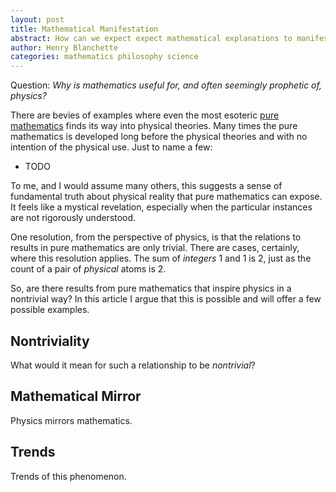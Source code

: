 ```yaml
---
layout: post
title: Mathematical Manifestation
abstract: How can we expect expect mathematical explanations to manifest in real phenomenon in the actual world?
author: Henry Blanchette
categories: mathematics philosophy science
---
```


Question: _Why is mathematics useful for, and often seemingly prophetic of, physics?_

There are bevies of examples where even the most esoteric [pure mathematics](https://en.wikipedia.org/wiki/Pure_mathematics) finds its way into physical theories. Many times the pure mathematics is developed long before the physical theories and with no intention of the physical use. Just to name a few:
- TODO

To me, and I would assume many others, this suggests a sense of fundamental truth about physical reality that pure mathematics can expose. It feels like a mystical revelation, especially when the particular instances are not rigorously understood.

One resolution, from the perspective of physics, is that the relations to results in pure mathematics are only trivial. There are cases, certainly, where this resolution applies. The sum of _integers_ 1 and 1 is 2, just as the count of a pair of _physical_ atoms is 2.

So, are there results from pure mathematics that inspire physics in a nontrivial way? In this article I argue that this is possible and will offer a few possible examples.

## Nontriviality

What would it mean for such a relationship to be _nontrivial_?

## Mathematical Mirror

Physics mirrors mathematics.

## Trends

Trends of this phenomenon.

